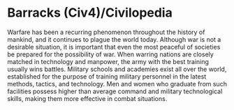 # Barracks (Civ4)/Civilopedia

Warfare has been a recurring phenomenon throughout the history of mankind, and it continues to plague the world today. Although war is not a desirable situation, it is important that even the most peaceful of societies be prepared for the possibility of war. When warring nations are closely matched in technology and manpower, the army with the best training usually wins battles. Military schools and academies exist all over the world, established for the purpose of training military personnel in the latest methods, tactics, and technology. Men and women who graduate from such facilities possess higher than average command and military technological skills, making them more effective in combat situations.